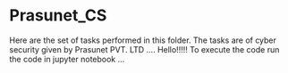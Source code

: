 # Prasunet_CS
Here are the set of tasks performed in this folder. The tasks are of cyber security given by Prasunet PVT. LTD
....
Hello!!!!!
To execute the code run the code in jupyter notebook 
...
